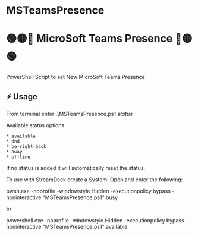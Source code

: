# MSTeamsPresence
# 🟢🟡🔴 MicroSoft Teams Presence 🔴🟡🟢

PowerShell Script to set New MicroSoft Teams Presence

## ⚡ Usage

From terminal enter .\MSTeamsPresence.ps1 _status_

Available status options:

    * available
    * dnd
    * be-right-back
    * away
    * offline

If no status is added it will automatically reset the status.

To use with StreamDeck create a System: Open and enter the following:

pwsh.exe -noprofile -windowstyle Hidden -executionpolicy bypass -noninteractive "MSTeamsPresence.ps1" busy

or

powershell.exe -noprofile -windowstyle Hidden -executionpolicy bypass -noninteractive "MSTeamsPresence.ps1" available
